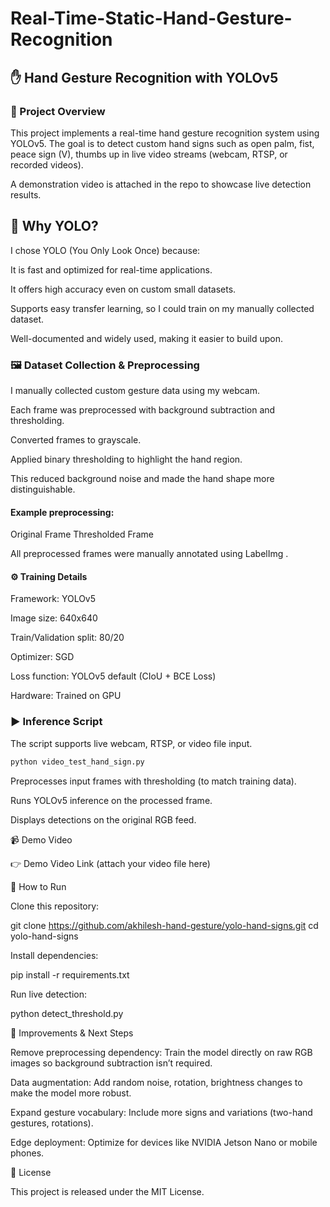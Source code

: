 # Real-Time-Static-Hand-Gesture-Recognition

## ✋ Hand Gesture Recognition with YOLOv5
### 📌 Project Overview

This project implements a real-time hand gesture recognition system using YOLOv5.
The goal is to detect custom hand signs such as open palm, fist, peace sign (V), thumbs up in live video streams (webcam, RTSP, or recorded videos).

A demonstration video is attached in the repo to showcase live detection results.

## 🎯 Why YOLO?

I chose YOLO (You Only Look Once) because:

It is fast and optimized for real-time applications.

It offers high accuracy even on custom small datasets.

Supports easy transfer learning, so I could train on my manually collected dataset.

Well-documented and widely used, making it easier to build upon.

### 🖼️ Dataset Collection & Preprocessing

I manually collected custom gesture data using my webcam.

Each frame was preprocessed with background subtraction and thresholding.

Converted frames to grayscale.

Applied binary thresholding to highlight the hand region.

This reduced background noise and made the hand shape more distinguishable.

#### Example preprocessing:

Original Frame	Thresholded Frame

	

All preprocessed frames were manually annotated using LabelImg
.

#### ⚙️ Training Details

Framework: YOLOv5

Image size: 640x640

Train/Validation split: 80/20

Optimizer: SGD

Loss function: YOLOv5 default (CIoU + BCE Loss)

Hardware: Trained on GPU

### ▶️ Inference Script

The script supports live webcam, RTSP, or video file input.
``` bash
python video_test_hand_sign.py
```

Preprocesses input frames with thresholding (to match training data).

Runs YOLOv5 inference on the processed frame.

Displays detections on the original RGB feed.

📹 Demo Video

👉 Demo Video Link
 (attach your video file here)

🚀 How to Run

Clone this repository:

git clone https://github.com/akhilesh-hand-gesture/yolo-hand-signs.git
cd yolo-hand-signs


Install dependencies:

pip install -r requirements.txt


Run live detection:

python detect_threshold.py

🔮 Improvements & Next Steps

Remove preprocessing dependency:
Train the model directly on raw RGB images so background subtraction isn’t required.

Data augmentation:
Add random noise, rotation, brightness changes to make the model more robust.

Expand gesture vocabulary:
Include more signs and variations (two-hand gestures, rotations).

Edge deployment:
Optimize for devices like NVIDIA Jetson Nano or mobile phones.

📜 License

This project is released under the MIT License.

